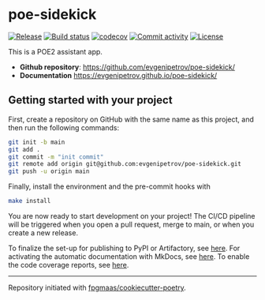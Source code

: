 # poe-sidekick

[![Release](https://img.shields.io/github/v/release/evgenipetrov/poe-sidekick)](https://img.shields.io/github/v/release/evgenipetrov/poe-sidekick)
[![Build status](https://img.shields.io/github/actions/workflow/status/evgenipetrov/poe-sidekick/main.yml?branch=main)](https://github.com/evgenipetrov/poe-sidekick/actions/workflows/main.yml?query=branch%3Amain)
[![codecov](https://codecov.io/gh/evgenipetrov/poe-sidekick/branch/main/graph/badge.svg)](https://codecov.io/gh/evgenipetrov/poe-sidekick)
[![Commit activity](https://img.shields.io/github/commit-activity/m/evgenipetrov/poe-sidekick)](https://img.shields.io/github/commit-activity/m/evgenipetrov/poe-sidekick)
[![License](https://img.shields.io/github/license/evgenipetrov/poe-sidekick)](https://img.shields.io/github/license/evgenipetrov/poe-sidekick)

This is a POE2 assistant app.

- **Github repository**: <https://github.com/evgenipetrov/poe-sidekick/>
- **Documentation** <https://evgenipetrov.github.io/poe-sidekick/>

## Getting started with your project

First, create a repository on GitHub with the same name as this project, and then run the following commands:

```bash
git init -b main
git add .
git commit -m "init commit"
git remote add origin git@github.com:evgenipetrov/poe-sidekick.git
git push -u origin main
```

Finally, install the environment and the pre-commit hooks with

```bash
make install
```

You are now ready to start development on your project!
The CI/CD pipeline will be triggered when you open a pull request, merge to main, or when you create a new release.

To finalize the set-up for publishing to PyPI or Artifactory, see [here](https://fpgmaas.github.io/cookiecutter-poetry/features/publishing/#set-up-for-pypi).
For activating the automatic documentation with MkDocs, see [here](https://fpgmaas.github.io/cookiecutter-poetry/features/mkdocs/#enabling-the-documentation-on-github).
To enable the code coverage reports, see [here](https://fpgmaas.github.io/cookiecutter-poetry/features/codecov/).

---

Repository initiated with [fpgmaas/cookiecutter-poetry](https://github.com/fpgmaas/cookiecutter-poetry).
